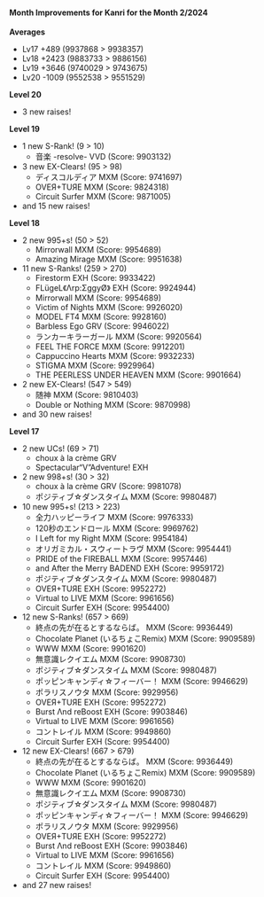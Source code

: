 #### Month Improvements for Kanri for the Month 2/2024

__Averages__
- Lv17	+489		(9937868 > 9938357)
- Lv18	+2423		(9883733 > 9886156)
- Lv19	+3646		(9740029 > 9743675)
- Lv20	-1009		(9552538 > 9551529)

__Level 20__
- 3 new raises!

__Level 19__
- 1 new S-Rank! (9 > 10)
	- 音楽 -resolve- VVD (Score: 9903132)
- 3 new EX-Clears! (95 > 98)
	- ディスコルディア MXM (Score: 9741697)
	- OVEЯ+TUЯE MXM (Score: 9824318)
	- Circuit Surfer MXM (Score: 9871005)
- and 15 new raises!

__Level 18__
- 2 new 995+s! (50 > 52)
	- Mirrorwall MXM (Score: 9954689)
	- Amazing Mirage MXM (Score: 9951638)
- 11 new S-Ranks! (259 > 270)
	- Firestorm EXH (Score: 9933422)
	- FLügeL《Λrp:ΣggyØ》 EXH (Score: 9924944)
	- Mirrorwall MXM (Score: 9954689)
	- Victim of Nights MXM (Score: 9926020)
	- MODEL FT4 MXM (Score: 9928160)
	- Barbless Ego GRV (Score: 9946022)
	- ランカーキラーガール MXM (Score: 9920564)
	- FEEL THE FORCE MXM (Score: 9912201)
	- Cappuccino Hearts MXM (Score: 9932233)
	- STIGMA MXM (Score: 9929964)
	- THE PEERLESS UNDER HEAVEN MXM (Score: 9901664)
- 2 new EX-Clears! (547 > 549)
	- 随神 MXM (Score: 9810403)
	- Double or Nothing MXM (Score: 9870998)
- and 30 new raises!

__Level 17__
- 2 new UCs! (69 > 71)
	- choux à la crème GRV
	- Spectacular“V”Adventure! EXH
- 2 new 998+s! (30 > 32)
	- choux à la crème GRV (Score: 9981078)
	- ポジティブ☆ダンスタイム MXM (Score: 9980487)
- 10 new 995+s! (213 > 223)
	- 全力ハッピーライフ MXM (Score: 9976333)
	- 120秒のエンドロール MXM (Score: 9969762)
	- I Left for my Right MXM (Score: 9954184)
	- オリガミカル・スウィートラヴ MXM (Score: 9954441)
	- PRIDE of the FIREBALL MXM (Score: 9957446)
	- and After the Merry BADEND EXH (Score: 9959172)
	- ポジティブ☆ダンスタイム MXM (Score: 9980487)
	- OVEЯ+TUЯE EXH (Score: 9952272)
	- Virtual to LIVE MXM (Score: 9961656)
	- Circuit Surfer EXH (Score: 9954400)
- 12 new S-Ranks! (657 > 669)
	- 終点の先が在るとするならば。 MXM (Score: 9936449)
	- Chocolate Planet (いるちょこRemix) MXM (Score: 9909589)
	- WWW MXM (Score: 9901620)
	- 無意識レクイエム MXM (Score: 9908730)
	- ポジティブ☆ダンスタイム MXM (Score: 9980487)
	- ポッピンキャンディ☆フィーバー！ MXM (Score: 9946629)
	- ポラリスノウタ MXM (Score: 9929956)
	- OVEЯ+TUЯE EXH (Score: 9952272)
	- Burst Λnd reBoost EXH (Score: 9903846)
	- Virtual to LIVE MXM (Score: 9961656)
	- コントレイル MXM (Score: 9949860)
	- Circuit Surfer EXH (Score: 9954400)
- 12 new EX-Clears! (667 > 679)
	- 終点の先が在るとするならば。 MXM (Score: 9936449)
	- Chocolate Planet (いるちょこRemix) MXM (Score: 9909589)
	- WWW MXM (Score: 9901620)
	- 無意識レクイエム MXM (Score: 9908730)
	- ポジティブ☆ダンスタイム MXM (Score: 9980487)
	- ポッピンキャンディ☆フィーバー！ MXM (Score: 9946629)
	- ポラリスノウタ MXM (Score: 9929956)
	- OVEЯ+TUЯE EXH (Score: 9952272)
	- Burst Λnd reBoost EXH (Score: 9903846)
	- Virtual to LIVE MXM (Score: 9961656)
	- コントレイル MXM (Score: 9949860)
	- Circuit Surfer EXH (Score: 9954400)
- and 27 new raises!
